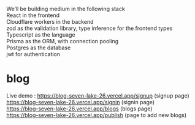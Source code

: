 We’ll be building medium in the following stack</br>
React in the frontend</br>
Cloudflare workers in the backend</br>
zod as the validation library, type inference for the frontend types</br>
Typescript as the language</br>
Prisma as the ORM, with connection pooling</br>
Postgres as the database</br>
jwt for authentication</br>
 
# blog </br>
Live demo : https://blog-seven-lake-26.vercel.app/signup (signup page) </br>
            https://blog-seven-lake-26.vercel.app/signin (signin page) </br>
            https://blog-seven-lake-26.vercel.app/blogs (blogs page) </br>
            https://blog-seven-lake-26.vercel.app/publish (page to add new blogs)
